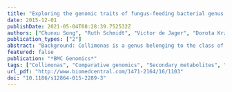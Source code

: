 ```yaml
---
title: "Exploring the genomic traits of fungus-feeding bacterial genus Collimonas"
date: 2015-12-01
publishDate: 2021-05-04T08:28:39.752532Z
authors: ["Chunxu Song", "Ruth Schmidt", "Victor de Jager", "Dorota Krzyzanowska", "Esmer Jongedijk", "Katarina Cankar", "Jules Beekwilder", "Anouk van Veen", "Wietse de Boer", "Johannes A. van Veen", "Paolina Garbeva"]
publication_types: ["2"]
abstract: "Background: Collimonas is a genus belonging to the class of Betaproteobacteria and consists mostly of soil bacteria with the ability to exploit living fungi as food source (mycophagy). Collimonas strains differ in a range of activities, including swimming motility, quorum sensing, extracellular protease activity, siderophore production, and antimicrobial activities. Results: In order to reveal ecological traits possibly related to Collimonas lifestyle and secondary metabolites production, we performed a comparative genomics analysis based on whole-genome sequencing of six strains representing 3 recognized species. The analysis revealed that the core genome represents 43.1 to 52.7 % of the genomes of the six individual strains. These include genes coding for extracellular enzymes (chitinase, peptidase, phospholipase), iron acquisition and type II secretion systems. In the variable genome, differences were found in genes coding for secondary metabolites (e.g. tripropeptin A and volatile terpenes), several unknown orphan polyketide synthase-nonribosomal peptide synthetase (PKS-NRPS), nonribosomal peptide synthetase (NRPS) gene clusters, a new lipopeptide and type III and type VI secretion systems. Potential roles of the latter genes in the interaction with other organisms were investigated. Mutation of a gene involved in tripropeptin A biosynthesis strongly reduced the antibacterial activity against Staphylococcus aureus, while disruption of a gene involved in the biosynthesis of the new lipopeptide had a large effect on the antifungal/oomycetal activities. Conclusions: Overall our results indicated that Collimonas genomes harbour many genes encoding for novel enzymes and secondary metabolites (including terpenes) important for interactions with other organisms and revealed genomic plasticity, which reflect the behaviour, antimicrobial activity and lifestylesof Collimonas spp."
featured: false
publication: "*BMC Genomics*"
tags: ["Collimonas", "Comparative genomics", "Secondary metabolites", "Terpenes"]
url_pdf: "http://www.biomedcentral.com/1471-2164/16/1103"
doi: "10.1186/s12864-015-2289-3"
---
```


